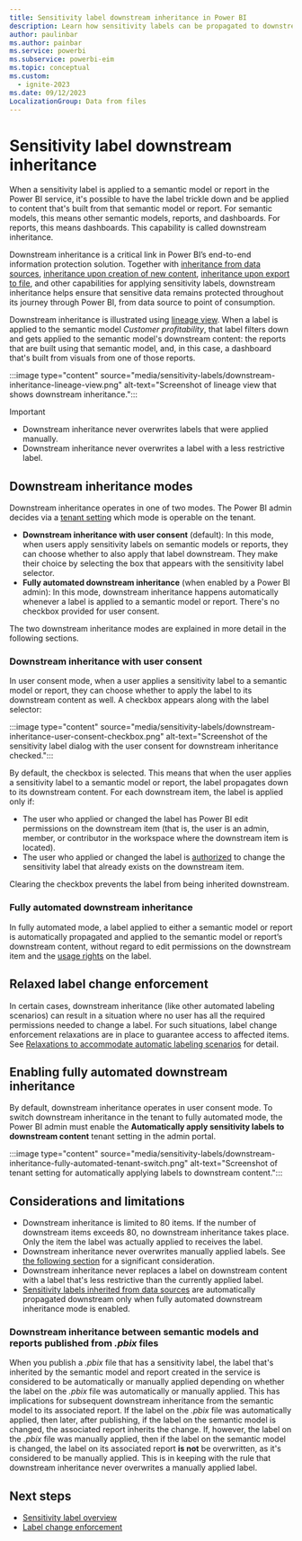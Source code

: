 ```yaml
---
title: Sensitivity label downstream inheritance in Power BI
description: Learn how sensitivity labels can be propagated to downstream content.
author: paulinbar
ms.author: painbar
ms.service: powerbi
ms.subservice: powerbi-eim
ms.topic: conceptual
ms.custom:
  - ignite-2023
ms.date: 09/12/2023
LocalizationGroup: Data from files
---
```


# Sensitivity label downstream inheritance

When a sensitivity label is applied to a semantic model or report in the Power BI service, it's possible to have the label trickle down and be applied to content that's built from that semantic model or report. For semantic models, this means other semantic models, reports, and dashboards. For reports, this means dashboards. This capability is called downstream inheritance.

Downstream inheritance is a critical link in Power BI’s end-to-end information protection solution. Together with [inheritance from data sources](service-security-sensitivity-label-inheritance-from-data-sources.md), [inheritance upon creation of new content](/power-bi/enterprise/service-security-sensitivity-label-overview#sensitivity-label-inheritance-upon-creation-of-new-content), [inheritance upon export to file](/power-bi/enterprise/service-security-sensitivity-label-overview#sensitivity-labels-and-protection-on-exported-data), and other capabilities for applying sensitivity labels, downstream inheritance helps ensure that sensitive data remains protected throughout its journey through Power BI, from data source to point of consumption.

Downstream inheritance is illustrated using [lineage view](/power-bi/collaborate-share/service-data-lineage). When a label is applied to the semantic model *Customer profitability*, that label filters down and gets applied to the semantic model's downstream content: the reports that are built using that semantic model, and, in this case, a dashboard that's built from visuals from one of those reports.

:::image type="content" source="media/sensitivity-labels/downstream-inheritance-lineage-view.png" alt-text="Screenshot of lineage view that shows downstream inheritance.":::

>[!IMPORTANT]
>
>* Downstream inheritance never overwrites labels that were applied manually.
>* Downstream inheritance never overwrites a label with a less restrictive label.

## Downstream inheritance modes

Downstream inheritance operates in one of two modes. The Power BI admin decides via a [tenant setting](#enabling-fully-automated-downstream-inheritance) which mode is operable on the tenant.

* **Downstream inheritance with user consent** (default): In this mode, when users apply sensitivity labels on semantic models or reports, they can choose whether to also apply that label downstream. They make their choice by selecting the box that appears with the sensitivity label selector.
* **Fully automated downstream inheritance** (when enabled by a Power BI admin): In this mode, downstream inheritance happens automatically whenever a label is applied to a semantic model or report. There's no checkbox provided for user consent.

The two downstream inheritance modes are explained in more detail in the following sections.

### Downstream inheritance with user consent

In user consent mode, when a user applies a sensitivity label to a semantic model or report, they can choose whether to apply the label to its downstream content as well. A checkbox appears along with the label selector:

:::image type="content" source="media/sensitivity-labels/downstream-inheritance-user-consent-checkbox.png" alt-text="Screenshot of the sensitivity label dialog with the user consent for downstream inheritance checked.":::

By default, the checkbox is selected. This means that when the user applies a sensitivity label to a semantic model or report, the label propagates down to its downstream content. For each downstream item, the label is applied only if:

* The user who applied or changed the label has Power BI edit permissions on the downstream item (that is, the user is an admin, member, or contributor in the workspace where the downstream item is located).
* The user who applied or changed the label is [authorized](/power-bi/enterprise/service-security-sensitivity-label-change-enforcement) to change the sensitivity label that already exists on the downstream item. 

Clearing the checkbox prevents the label from being inherited downstream.

### Fully automated downstream inheritance

In fully automated mode, a label applied to either a semantic model or report is automatically propagated and applied to the semantic model or report’s downstream content, without regard to edit permissions on the downstream item and the [usage rights](/power-bi/enterprise/service-security-sensitivity-label-change-enforcement) on the label.

## Relaxed label change enforcement

In certain cases, downstream inheritance (like other automated labeling scenarios) can result in a situation where no user has all the required permissions needed to change a label. For such situations, label change enforcement relaxations are in place to guarantee access to affected items. See [Relaxations to accommodate automatic labeling scenarios](/power-bi/enterprise/service-security-sensitivity-label-change-enforcement#relaxations-to-accommodate-automatic-labeling-scenarios) for detail.

## Enabling fully automated downstream inheritance

By default, downstream inheritance operates in user consent mode. To switch downstream inheritance in the tenant to fully automated mode, the Power BI admin must enable the **Automatically apply sensitivity labels to downstream content** tenant setting in the admin portal.

:::image type="content" source="media/sensitivity-labels/downstream-inheritance-fully-automated-tenant-switch.png" alt-text="Screenshot of tenant setting for automatically applying labels to downstream content.":::

## Considerations and limitations

* Downstream inheritance is limited to 80 items. If the number of downstream items exceeds 80, no downstream inheritance takes place. Only the item the label was actually applied to receives the label.
* Downstream inheritance never overwrites manually applied labels. See [the following section](#downstream-inheritance-between-semantic-models-and-reports-published-from-pbix-files) for a significant consideration.
* Downstream inheritance never replaces a label on downstream content with a label that's less restrictive than the currently applied label.
* [Sensitivity labels inherited from data sources](service-security-sensitivity-label-inheritance-from-data-sources.md) are automatically propagated downstream only when fully automated downstream inheritance mode is enabled.

### Downstream inheritance between semantic models and reports published from *.pbix* files

When you publish a *.pbix* file that has a sensitivity label, the label that's inherited by the semantic model and report created in the service is considered to be automatically or manually applied depending on whether the label on the *.pbix* file was automatically or manually applied. This has implications for subsequent downstream inheritance from the semantic model to its associated report. If the label on the *.pbix* file was automatically applied, then later, after publishing, if the label on the semantic model is changed, the associated report inherits the change. If, however, the label on the *.pbix* file was manually applied, then if the label on the semantic model is changed, the label on its associated report **is not** be overwritten, as it's considered to be manually applied. This is in keeping with the rule that downstream inheritance never overwrites a manually applied label.

## Next steps

* [Sensitivity label overview](/power-bi/enterprise/service-security-sensitivity-label-overview)
* [Label change enforcement](/power-bi/enterprise/service-security-sensitivity-label-change-enforcement)
